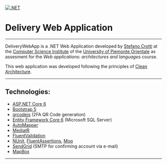 [![.NET](https://github.com/stecrotti1/DeliveryWebApp/actions/workflows/dotnet.yml/badge.svg?branch=dev)](https://github.com/stecrotti1/DeliveryWebApp/actions/workflows/dotnet.yml)

# Delivery Web Application

---

DeliveryWebApp is a .NET Web Application developed by [Stefano Crotti](https://github.com/stecrotti1) at the [Computer Science Institute](http://www.di.unipmn.it) of the [University of Piemonte Orientale](http://www.uniupo.it) as assesment for the *Web applications: architectures and languages* course.

This web application was developed following the principles of [Clean Architecture](https://docs.microsoft.com/en-us/dotnet/architecture/modern-web-apps-azure/common-web-application-architectures#clean-architecture).

---

## Technologies:
* [ASP.NET Core 6](https://docs.microsoft.com/en-us/aspnet/core/introduction-to-aspnet-core?view=aspnetcore-6.0)
* [Bootstrap 5](https://getbootstrap.com/)
* [qrcodejs](https://github.com/davidshimjs/qrcodejs) (2FA QR Code generation)
* [Entity Framework Core 6](https://docs.microsoft.com/en-us/ef/core/) (Microsoft SQL Server)
* [AutoMapper](https://automapper.org/)
* [MediatR](https://github.com/jbogard/MediatR)
* [FluentValidation](https://fluentvalidation.net/)
* [NUnit](https://nunit.org/), [FluentAssertions](https://fluentassertions.com/), [Moq](https://github.com/moq)
* [SendGrid](https://sendgrid.com/) (SMTP for confirming account via e-mail)
* [MapBox](https://www.mapbox.com/)

---
